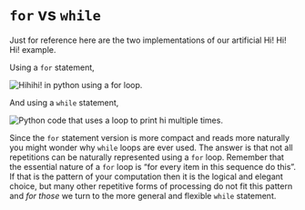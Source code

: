 # `for` vs `while`

Just for reference here are the two implementations of our artificial
Hi! Hi! Hi! example.

Using a `for` statement,

![Hihihi! in python using a for
loop.](18_hihihi_for.py.png)

And using a `while` statement,

![Python code that uses a loop to print hi multiple
times.](18_hihihi_while_py.png)

Since the `for` statement version is more compact and reads more
naturally you might wonder why `while` loops are ever used. The answer
is that not all repetitions can be naturally represented using
a `for` loop. Remember that the essential nature of a `for` loop is
“for every item in this sequence do this”. If that is the pattern of
your computation then it is the logical and elegant choice, but many
other repetitive forms of processing do not fit this pattern and _for
those_ we turn to the more general and flexible `while` statement.
